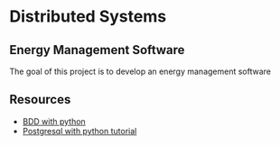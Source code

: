 # Distributed Systems
## Energy Management Software
The goal of this project is to develop an energy management software

## Resources
* [BDD with python](http://apprendre-python.com/page-database-data-base-donnees-query-sql-mysql-postgre-sqlite)
* [Postgresql with python tutorial](http://www.postgresqltutorial.com/postgresql-python/)

